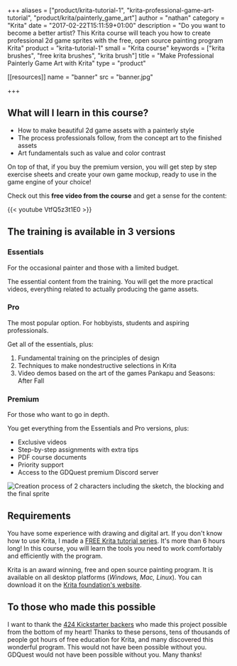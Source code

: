 +++
aliases = ["product/krita-tutorial-1", "krita-professional-game-art-tutorial", "product/krita/painterly_game_art"]
author = "nathan"
category = "Krita"
date = "2017-02-22T15:11:59+01:00"
description = "Do you want to become a better artist? This Krita course will teach you how to create professional 2d game sprites with the free, open source painting program Krita"
product = "krita-tutorial-1"
small = "Krita course"
keywords = ["krita brushes", "free krita brushes", "krita brush"]
title = "Make Professional Painterly Game Art with Krita"
type = "product"

[[resources]]
  name = "banner"
  src = "banner.jpg"

+++

## What will I learn in this course?

- How to make beautiful 2d game assets with a painterly style
- The process professionals follow, from the concept art to the finished assets
- Art fundamentals such as value and color contrast

On top of that, if you buy the premium version, you will get step by step exercise sheets and create your own game mockup, ready to use in the game engine of your choice!

Check out this **free video from the course** and get a sense for the content:

{{< youtube VtfQ5z3t1E0 >}}

## The training is available in 3 versions

### Essentials

For the occasional painter and those with a limited budget.

The essential content from the training. You will get the more practical videos, everything related to actually producing the game assets.

### Pro

The most popular option. For hobbyists, students and aspiring professionals.

Get all of the essentials, plus:

1. Fundamental training on the principles of design
1. Techniques to make nondestructive selections in Krita
1. Video demos based on the art of the games Pankapu and Seasons: After Fall

### Premium

For those who want to go in depth.

You get everything from the Essentials and Pro versions, plus:

- Exclusive videos
- Step-by-step assignments with extra tips
- PDF course documents
- Priority support
- Access to the GDQuest premium Discord server

![Creation process of 2 characters including the sketch, the blocking and the final sprite](/img/page/product/krita-tutorial-1/krita-tutorial-learn-whole-process.jpg)

## Requirements

You have some experience with drawing and digital art.
If you don't know how to use Krita, I made a [FREE Krita tutorial series](/tutorial/art/krita-tutorial-for-game-artists/). It's more than 6 hours long! In this course, you will learn the tools you need to work comfortably and efficiently with the program.

Krita is an award winning, free and open source painting program. It is available on all desktop platforms (_Windows, Mac, Linux_). You can download it on the [Krita foundation's website](//krita.org/en/download/krita-desktop/).

## To those who made this possible

I want to thank the [424 Kickstarter backers](//www.kickstarter.com/projects/gdquest/game-art-quest-make-professional-2d-art-with-krita) who made this project possible from the bottom of my heart! Thanks to these persons, tens of thousands of people got hours of free education for Krita, and many discovered this wonderful program. This would not have been possible without you. GDQuest would not have been possible without you. Many thanks!
